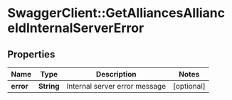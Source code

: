 # SwaggerClient::GetAlliancesAllianceIdInternalServerError

## Properties
Name | Type | Description | Notes
------------ | ------------- | ------------- | -------------
**error** | **String** | Internal server error message | [optional] 


